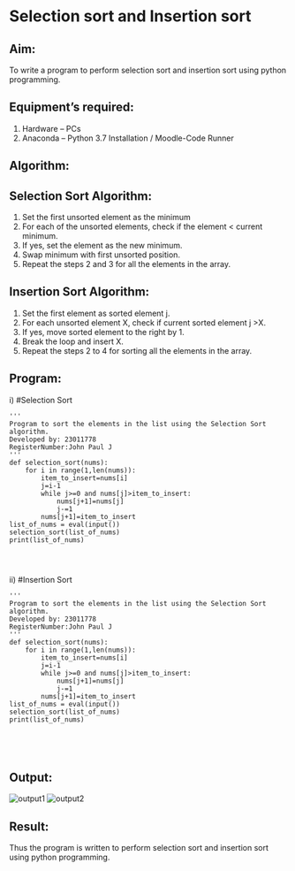 # Selection sort and Insertion sort
## Aim:
To write a program to perform selection sort and insertion sort using python programming.
## Equipment’s required:
1.	Hardware – PCs
2.	Anaconda – Python 3.7 Installation / Moodle-Code Runner
## Algorithm:
## Selection Sort Algorithm:
1.	Set the first unsorted element as the minimum
2.	For each of the unsorted elements, check if the element < current minimum.
3.	If yes, set the element as the new minimum.
4.	Swap minimum with first unsorted position.
5.	Repeat the steps 2 and 3 for all the elements in the array.
## Insertion Sort Algorithm:
1.	Set the first element as sorted element j.
2.	For each unsorted element X, check if current sorted element j >X.
3.	If yes, move sorted element to the right by 1.
4.	Break the loop and insert X.
5.	Repeat the steps 2 to 4 for sorting all the elements in the array.
## Program:
i)	#Selection Sort
```
''' 
Program to sort the elements in the list using the Selection Sort algorithm.
Developed by: 23011778
RegisterNumber:John Paul J
'''
def selection_sort(nums):
    for i in range(1,len(nums)):
        item_to_insert=nums[i]
        j=i-1
        while j>=0 and nums[j]>item_to_insert:
            nums[j+1]=nums[j]
            j-=1
        nums[j+1]=item_to_insert
list_of_nums = eval(input())
selection_sort(list_of_nums)
print(list_of_nums)




```
ii)	#Insertion Sort
```
''' 
Program to sort the elements in the list using the Selection Sort algorithm.
Developed by: 23011778
RegisterNumber:John Paul J
'''
def selection_sort(nums):
    for i in range(1,len(nums)):
        item_to_insert=nums[i]
        j=i-1
        while j>=0 and nums[j]>item_to_insert:
            nums[j+1]=nums[j]
            j-=1
        nums[j+1]=item_to_insert
list_of_nums = eval(input())
selection_sort(list_of_nums)
print(list_of_nums)





```

## Output:
![output1](https://github.com/JOHNSUBIK/Sorting-Algorithm/assets/150279319/65265206-712d-4522-a834-77b7a257738d)
![output2](https://github.com/JOHNSUBIK/Sorting-Algorithm/assets/150279319/ad42186c-b83f-4987-8d4f-939ba8bb667f)


## Result:
Thus the program is written to perform selection sort and insertion sort using python programming.
